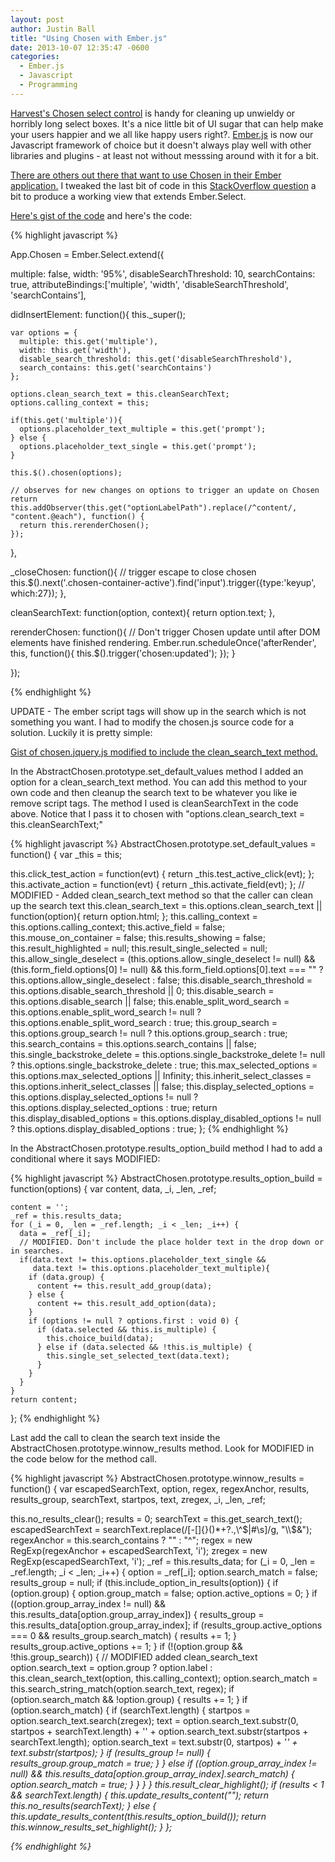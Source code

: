 ```yaml
---
layout: post
author: Justin Ball
title: "Using Chosen with Ember.js"
date: 2013-10-07 12:35:47 -0600
categories:
  - Ember.js
  - Javascript
  - Programming
---
```


<p><a href="http://harvesthq.github.io/chosen/">Harvest's Chosen select control</a> is handy for cleaning up unwieldy or
horribly long select boxes. It's a nice little bit of UI sugar that can help make your users happier and we all like
happy users right?. <a href="http://emberjs.com/">Ember.js</a> is now our Javascript framework of choice but it doesn't
always play well with other libraries and plugins - at least not without messsing around with it for a bit.</p>

<p><a href="http://stackoverflow.com/questions/9968222/ember-js-chosen-integration">There are others out there that want to
  use Chosen in their Ember application.</a> I tweaked the last bit of code in this
  <a href="http://stackoverflow.com/questions/9968222/ember-js-chosen-integration">StackOverflow question</a> a bit
to produce a working view that extends Ember.Select.</p>

<p><a href="https://gist.github.com/jbasdf/6872750">Here's gist of the code</a> and here's the code:</p>

{% highlight javascript %}


App.Chosen = Ember.Select.extend({

  multiple: false,
  width: '95%',
  disableSearchThreshold: 10,
  searchContains: true,
  attributeBindings:['multiple', 'width', 'disableSearchThreshold', 'searchContains'],

  didInsertElement: function(){
    this._super();

    var options = {
      multiple: this.get('multiple'),
      width: this.get('width'),
      disable_search_threshold: this.get('disableSearchThreshold'),
      search_contains: this.get('searchContains')
    };

    options.clean_search_text = this.cleanSearchText;
    options.calling_context = this;

    if(this.get('multiple')){
      options.placeholder_text_multiple = this.get('prompt');
    } else {
      options.placeholder_text_single = this.get('prompt');
    }

    this.$().chosen(options);

    // observes for new changes on options to trigger an update on Chosen
    return this.addObserver(this.get("optionLabelPath").replace(/^content/, "content.@each"), function() {
      return this.rerenderChosen();
    });

  },

  _closeChosen: function(){
    // trigger escape to close chosen
    this.$().next('.chosen-container-active').find('input').trigger({type:'keyup', which:27});
  },

  cleanSearchText: function(option, context){
    return option.text;
  },

  rerenderChosen: function(){
    // Don't trigger Chosen update until after DOM elements have finished rendering.
    Ember.run.scheduleOnce('afterRender', this, function(){
      this.$().trigger('chosen:updated');
    });
  }

});

{% endhighlight %}

<p>UPDATE - The ember script tags will show up in the search which is not something you want. I had to modify the chosen.js source code for a solution.
Luckily it is pretty simple:</p>

<p><a href="https://gist.github.com/jbasdf/6920497">Gist of chosen.jquery.js modified to include the clean_search_text method.</a></p>

<p>In the AbstractChosen.prototype.set_default_values method I added an option for a clean_search_text method. You can add this method
  to your own code and then cleanup the search text to be whatever you like ie remove script tags. The method I used is
cleanSearchText in the code above. Notice that I pass it to chosen with "options.clean_search_text = this.cleanSearchText;"</p>

{% highlight javascript %}
AbstractChosen.prototype.set_default_values = function() {
  var _this = this;

  this.click_test_action = function(evt) {
    return _this.test_active_click(evt);
  };
  this.activate_action = function(evt) {
    return _this.activate_field(evt);
  };
  // MODIFIED - Added clean_search_text method so that the caller can clean up the search text
  this.clean_search_text = this.options.clean_search_text || function(option){ return option.html; };
  this.calling_context = this.options.calling_context;
  this.active_field = false;
  this.mouse_on_container = false;
  this.results_showing = false;
  this.result_highlighted = null;
  this.result_single_selected = null;
  this.allow_single_deselect = (this.options.allow_single_deselect != null) && (this.form_field.options[0] != null) && this.form_field.options[0].text === "" ? this.options.allow_single_deselect : false;
  this.disable_search_threshold = this.options.disable_search_threshold || 0;
  this.disable_search = this.options.disable_search || false;
  this.enable_split_word_search = this.options.enable_split_word_search != null ? this.options.enable_split_word_search : true;
  this.group_search = this.options.group_search != null ? this.options.group_search : true;
  this.search_contains = this.options.search_contains || false;
  this.single_backstroke_delete = this.options.single_backstroke_delete != null ? this.options.single_backstroke_delete : true;
  this.max_selected_options = this.options.max_selected_options || Infinity;
  this.inherit_select_classes = this.options.inherit_select_classes || false;
  this.display_selected_options = this.options.display_selected_options != null ? this.options.display_selected_options : true;
  return this.display_disabled_options = this.options.display_disabled_options != null ? this.options.display_disabled_options : true;
};
{% endhighlight %}

<p>In the AbstractChosen.prototype.results_option_build method I had to add a conditional where it says MODIFIED:</p>

{% highlight javascript %}
  AbstractChosen.prototype.results_option_build = function(options) {
    var content, data, _i, _len, _ref;

    content = '';
    _ref = this.results_data;
    for (_i = 0, _len = _ref.length; _i < _len; _i++) {
      data = _ref[_i];
      // MODIFIED. Don't include the place holder text in the drop down or in searches.
      if(data.text != this.options.placeholder_text_single &&
         data.text != this.options.placeholder_text_multiple){
        if (data.group) {
          content += this.result_add_group(data);
        } else {
          content += this.result_add_option(data);
        }
        if (options != null ? options.first : void 0) {
          if (data.selected && this.is_multiple) {
            this.choice_build(data);
          } else if (data.selected && !this.is_multiple) {
            this.single_set_selected_text(data.text);
          }
        }
      }
    }
    return content;
  };
{% endhighlight %}


<p>Last add the call to clean the search text inside the AbstractChosen.prototype.winnow_results method. Look for MODIFIED in the code
below for the method call.</p>
{% highlight javascript %}
AbstractChosen.prototype.winnow_results = function() {
  var escapedSearchText, option, regex, regexAnchor, results, results_group, searchText, startpos, text, zregex, _i, _len, _ref;

  this.no_results_clear();
  results = 0;
  searchText = this.get_search_text();
  escapedSearchText = searchText.replace(/[-[\]{}()*+?.,\\^$|#\s]/g, "\\$&");
  regexAnchor = this.search_contains ? "" : "^";
  regex = new RegExp(regexAnchor + escapedSearchText, 'i');
  zregex = new RegExp(escapedSearchText, 'i');
  _ref = this.results_data;
  for (_i = 0, _len = _ref.length; _i < _len; _i++) {
    option = _ref[_i];
    option.search_match = false;
    results_group = null;
    if (this.include_option_in_results(option)) {
      if (option.group) {
        option.group_match = false;
        option.active_options = 0;
      }
      if ((option.group_array_index != null) && this.results_data[option.group_array_index]) {
        results_group = this.results_data[option.group_array_index];
        if (results_group.active_options === 0 && results_group.search_match) {
          results += 1;
        }
        results_group.active_options += 1;
      }
      if (!(option.group && !this.group_search)) {
        // MODIFIED added clean_search_text
        option.search_text = option.group ? option.label : this.clean_search_text(option, this.calling_context);
        option.search_match = this.search_string_match(option.search_text, regex);
        if (option.search_match && !option.group) {
          results += 1;
        }
        if (option.search_match) {
          if (searchText.length) {
            startpos = option.search_text.search(zregex);
            text = option.search_text.substr(0, startpos + searchText.length) + '</em>' + option.search_text.substr(startpos + searchText.length);
            option.search_text = text.substr(0, startpos) + '<em>' + text.substr(startpos);
          }
          if (results_group != null) {
            results_group.group_match = true;
          }
        } else if ((option.group_array_index != null) && this.results_data[option.group_array_index].search_match) {
          option.search_match = true;
        }
      }
    }
  }
  this.result_clear_highlight();
  if (results < 1 && searchText.length) {
    this.update_results_content("");
    return this.no_results(searchText);
  } else {
    this.update_results_content(this.results_option_build());
    return this.winnow_results_set_highlight();
  }
};

{% endhighlight %}